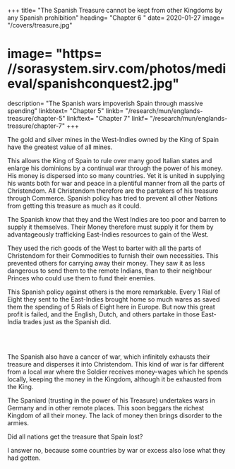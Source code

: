 +++
title=  "The Spanish Treasure cannot be kept from other Kingdoms by any Spanish prohibition"
heading=  "Chapter 6 "
date=  2020-01-27
image=  "/covers/treasure.jpg"
# image=  "https= //sorasystem.sirv.com/photos/medieval/spanishconquest2.jpg"
description=  "The Spanish wars impoverish Spain through massive spending"
linkbtext=  "Chapter 5"
linkb=  "/research/mun/englands-treasure/chapter-5"
linkftext=  "Chapter 7"
linkf=  "/research/mun/englands-treasure/chapter-7"
+++ 

The gold and silver mines in the West-Indies owned by the King of Spain have the greatest value of all mines.

This allows the King of Spain to rule over many good Italian states and enlarge his dominions by a continual war through the power of his money. His money is dispersed into so many countries. Yet it is united in supplying his wants both for war and peace in a plentiful manner from all the parts of Christendom. All Christendom therefore are the partakers of his treasure through Commerce. Spanish policy has tried to prevent all other Nations from getting this treasure as much as it could. 

The Spanish know that they and the West Indies are too poor and barren to supply it themselves. Their Money therefore must supply it for them by advantageously trafficking East-Indies resources to gain of the West.

They used the rich goods of the West to barter with all the parts of Christendom for their Commodities to furnish their own necessities. This prevented others for carrying away their money. They saw it as less dangerous to send them to the remote Indians, than to their neighbour Princes who could use them to fund their enemies.

This Spanish policy against others is the more remarkable. Every 1 Rial of Eight they sent to the East-Indies brought home so much wares as saved them the spending of 5 Rials of Eight here in Europe. But now this great profit is failed, and the English, Dutch, and others partake in those East-India trades just as the Spanish did.

<br>
<br>

The Spanish also have a cancer of war, which infinitely exhausts their treasure and disperses it into Christendom. This kind of war is far different from a local war where the Soldier receives money-wages which he spends locally, keeping the money in the Kingdom, although it be exhausted from the King.

<!-- =  even to their enemies through reprisal and especially through maintaining those armies composed of strangers and are so far away that they cannot feed, clothe, or provide them with their own native goods.
They must receive this relief from other nations -->
The Spaniard (trusting in the power of his Treasure) undertakes wars in Germany and in other remote places. This soon beggars the richest Kingdom of all their money. The lack of money then brings disorder to the armies.

<!-- , as it falls out sometimes with Spain it self, who have the Fountain of money, when either it is stopped in the passage by the force of their enemies, or drawn out faster than it flows by their own occasions; whereby also we often see that Gold and silver is so scant in Spain, that they are forced to use base copper money, to the great confusion of their Trade, and not without the undoing also of many of their own people. -->

Did all nations get the treasure that Spain lost?

I answer no, because some countries by war or excess also lose what they had gotten.
